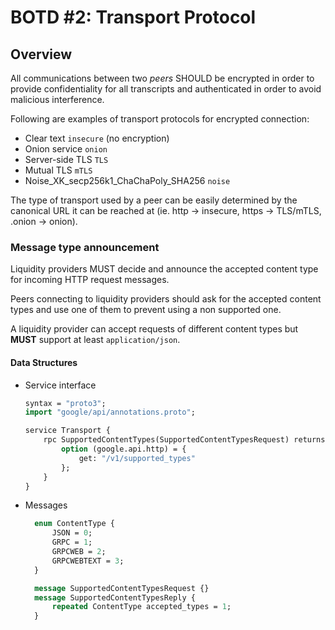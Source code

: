 # BOTD #2: Transport Protocol


## Overview

All communications between two *peers* SHOULD be encrypted in order to provide confidentiality for all transcripts and authenticated in order to avoid malicious interference.

Following are examples of transport protocols for encrypted connection:

* Clear text `insecure` (no encryption)
* Onion service `onion`
* Server-side TLS `TLS`
* Mutual TLS `mTLS`
* Noise_XK_secp256k1_ChaChaPoly_SHA256 `noise`

The type of transport used by a peer can be easily determined by the canonical URL it can be reached at (ie. http -> insecure, https -> TLS/mTLS, .onion -> onion).

### Message type announcement

Liquidity providers MUST decide and announce the accepted content type for incoming HTTP request messages.

Peers connecting to liquidity providers should ask for the accepted content types and use one of them to prevent using a non supported one.

A liquidity provider can accept requests of different content types but **MUST** support at least `application/json`.


#### Data Structures

* Service interface
	```protobuf
	syntax = "proto3";
	import "google/api/annotations.proto";

	service Transport {
		rpc SupportedContentTypes(SupportedContentTypesRequest) returns (SupportedContentTypesReply) {
			option (google.api.http) = {
				get: "/v1/supported_types"
			};
		}
	}
	```

* Messages
  ```protobuf
	enum ContentType {
		JSON = 0;
		GRPC = 1;
		GRPCWEB = 2;
		GRPCWEBTEXT = 3;
	}

	message SupportedContentTypesRequest {}
	message SupportedContentTypesReply {
		repeated ContentType accepted_types = 1;
	}
	```








	
